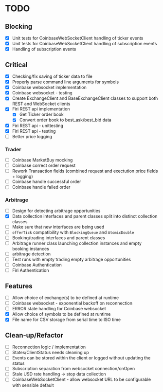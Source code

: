 # TODO

## Blocking
- [X] Unit tests for CoinbaseWebSocketClient handling of ticker events
- [X] Unit tests for CoinbaseWebSocketClient handling of subscription events
- [X] Handling of subscription events

## Critical
- [X] Checking/fix saving of ticker data to file
- [X] Properly parse command line arguments for symbols
- [X] Coinbase websocket implementation
- [X] Coinbase websocket - testing
- [X] Create ExchangeClient and BaseExchangeClient classes to support both REST and WebSocket clients
- [X] Firi REST api implementation
    - [x] Get Ticker order book
    - [X] Convert order book to best_ask/best_bid data
- [X] Firi REST api - unittesting
- [X] Firi REST api - testing
- [ ] Better price logging

### Trader
- [ ] Coinbase MarketBuy mocking
- [ ] Coinbase correct order request
- [ ] Rework Transaction fields (combined request and exectution price fields + logging)
- [ ] Coinbase handle successful order
- [ ] Coinbase handle failed order

### Arbitrage
- [ ] Design for detecting arbitrage opportunities
- [X] Data collection interfaces and parent classes split into distinct collection classes
- [ ] Make sure that new interfaces are being used
- [ ] `offerTick` compatibility with `BlockingQueue` and `AtomicDouble`
- [ ] Booking/trading interfaces and parent classes
- [ ] Arbitrage runner class launching collection instances and empty booking instances
- [ ] arbitrage detection
- [ ] Test runs with empty trading empty arbitrage opportunities
- [ ] Coinbase Authentication
- [ ] Firi Authentication

## Features
- [ ] Allow choice of exchange(s) to be defined at runtime
- [ ] Coinbase websocket - exponential backoff on reconnection
- [ ] ERROR state handling for Coinbase websocket
- [X] Allow choice of symbols to be defined at runtime
- [X] File name for CSV storage from serial time to ISO time

## Clean-up/Refactor
- [ ] Reconnection logic / implementation 
- [ ] States/ClientStatus needs cleaning up
- [ ] Events can be stored within the client or logged without updating the status
- [ ] Subscription separation from websocket connection/onOpen
- [ ] Stale USD rate handling -> stop data collection
- [ ] CoinbaseWebSocketClient - allow websocket URL to be configurable with sensible default